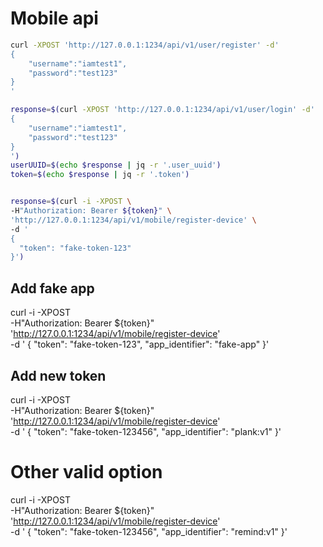 # Mobile api

```sh
curl -XPOST 'http://127.0.0.1:1234/api/v1/user/register' -d'
{
    "username":"iamtest1",
    "password":"test123"
}
'

response=$(curl -XPOST 'http://127.0.0.1:1234/api/v1/user/login' -d'
{
    "username":"iamtest1",
    "password":"test123"
}
')
userUUID=$(echo $response | jq -r '.user_uuid')
token=$(echo $response | jq -r '.token')


response=$(curl -i -XPOST \
-H"Authorization: Bearer ${token}" \
'http://127.0.0.1:1234/api/v1/mobile/register-device' \
-d '
{
  "token": "fake-token-123"
}')
```

## Add fake app

curl -i -XPOST \
-H"Authorization: Bearer ${token}" \
'http://127.0.0.1:1234/api/v1/mobile/register-device' \
-d '
{
  "token": "fake-token-123",
  "app_identifier": "fake-app"
}'


## Add new token

curl -i -XPOST \
-H"Authorization: Bearer ${token}" \
'http://127.0.0.1:1234/api/v1/mobile/register-device' \
-d '
{
  "token": "fake-token-123456",
  "app_identifier": "plank:v1"
}'

# Other valid option
curl -i -XPOST \
-H"Authorization: Bearer ${token}" \
'http://127.0.0.1:1234/api/v1/mobile/register-device' \
-d '
{
  "token": "fake-token-123456",
  "app_identifier": "remind:v1"
}'


